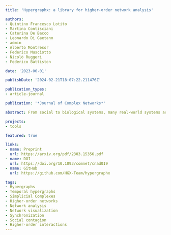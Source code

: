 ```yaml
---
title: 'Hypergraphx: a library for higher-order network analysis'

authors:
- Quintino Francesco Lotito
- Martina Contisciani
- Caterina De Bacco
- Leonardo Di Gaetano
- admin
- Alberto Montresor
- Federico Musciotto
- Nicolò Ruggeri
- Federico Battiston

date: '2023-06-01'

publishDate: '2024-02-21T18:07:22.211476Z'

publication_types:
- article-journal

publication: '*Journal of Complex Networks*'

abstract: From social to biological systems, many real-world systems are characterized by higher-order, non-dyadic interactions. Such systems are conveniently described by hypergraphs, where hyperedges encode interactions among an arbitrary number of units. Here, we present an open-source python library, hypergraphx (HGX), providing a comprehensive collection of algorithms and functions for the analysis of higher-order networks. These include different ways to convert data across distinct higher-order representations, a large variety of measures of higher-order organization at the local and the mesoscale, statistical filters to sparsify higher-order data, a wide array of static and dynamic generative models, and an implementation of different dynamical processes with higher-order interactions. Our computational framework is general, and allows to analyse hypergraphs with weighted, directed, signed, temporal and multiplex group interactions. We provide visual insights on higher-order data through a variety of different visualization tools. We accompany our code with an extended higher-order data repository and demonstrate the ability of HGX to analyse real-world systems through a systematic analysis of a social network with higher-order interactions. The library is conceived as an evolving, community-based effort, which will further extend its functionalities over the years. Our software is available at https://github.com/HGX-Team/hypergraphx.

projects: 
- tools

featured: true

links:
- name: Preprint
  url: https://arxiv.org/pdf/2303.15356.pdf
- name: DOI
  url: https://doi.org/10.1093/comnet/cnad019
- name: GitHub
  url: https://github.com/HGX-Team/hypergraphx

tags:
- Hypergraphs
- Temporal hypergraphs
- Simplicial Complexes
- Higher-order networks
- Network analysis
- Network visualization
- Synchronization
- Social contagion
- Higher-order interactions
---
```

